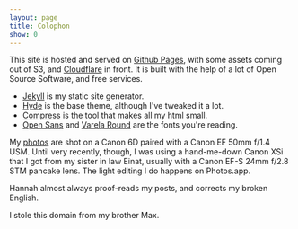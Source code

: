 ```yaml
---
layout: page
title: Colophon
show: 0
---
```


This site is hosted and served on [Github Pages](https://pages.github.com/), with some assets coming out of S3, and [Cloudflare](https://www.cloudflare.com/) in front. It is built with the help of a lot of Open Source Software, and free services.

  * [Jekyll](http://jekyllrb.com) is my static site generator.
  * [Hyde](hyde.getpoole.com) is the base theme, although I've tweaked it a lot.
  * [Compress](http://jch.penibelst.de/) is the tool that makes all my html small.
  * [Open Sans](https://fonts.google.com/specimen/Open+Sans?selection.family=Open+Sans) and [Varela Round](https://fonts.google.com/specimen/Varela+Round?selection.family=Varela+Round) are the fonts you're reading.

My [photos](/photos) are shot on a Canon 6D paired with a Canon EF 50mm f/1.4 USM. Until very recently, though, I was using a hand-me-down Canon XSi that I got from my sister in law Einat, usually with a Canon EF-S 24mm f/2.8 STM pancake lens. The light editing I do happens on Photos.app.

Hannah almost always proof-reads my posts, and corrects my broken English.

I stole this domain from my brother Max.